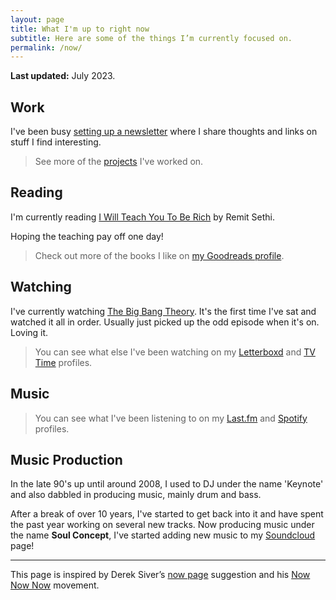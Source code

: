 ```yaml
---
layout: page
title: What I'm up to right now
subtitle: Here are some of the things I’m currently focused on.
permalink: /now/
---
```


**Last updated:** July 2023.

## Work

I've been busy [setting up a newsletter](/newsletter) where I share thoughts and links on stuff I find interesting.

<blockquote>
  See more of the <a href="/projects/">projects</a> I've worked on.
</blockquote>

## Reading

I'm currently reading [I Will Teach You To Be Rich](https://amzn.to/3O28Zju) by Remit Sethi.

Hoping the teaching pay off one day!

<blockquote>
  Check out more of the books I like on <a href="https://www.goodreads.com/ajaykarwal">my Goodreads profile</a>.
</blockquote>

## Watching

I've currently watching [The Big Bang Theory](https://www.imdb.com/title/tt0898266/). It's the first time I've sat and watched it all in order. Usually just picked up the odd episode when it's on. Loving it.

<blockquote>
  You can see what else I've been watching on my <a href="https://letterboxd.com/ajaykarwal/">Letterboxd</a> and <a href="https://www.tvtime.com/en/user/38092710/profile">TV Time</a> profiles.
</blockquote>

## Music

<div id="lastfmStatus"></div>

<blockquote>
  You can see what I've been listening to on my <a href="https://www.last.fm/user/ajaykarwal">Last.fm</a> and <a href="https://open.spotify.com/user/keynote">Spotify</a> profiles.
</blockquote>

## Music Production

In the late 90's up until around 2008, I used to DJ under the name 'Keynote' and also dabbled in producing music, mainly drum and bass.

After a break of over 10 years, I've started to get back into it and have spent the past year working on several new tracks. Now producing music under the name **Soul Concept**, I've started adding new music to my [Soundcloud](https://soundcloud.com/soulconceptuk/tracks) page!

---

This page is inspired by Derek Siver’s [now page](http://sivers.org/now) suggestion and his [Now Now Now](http://nownownow.com/) movement.
